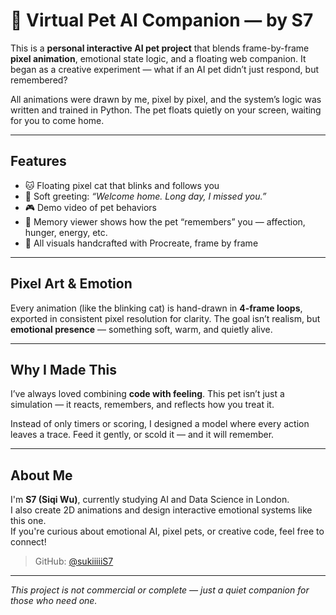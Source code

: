 # 🐾 Virtual Pet AI Companion — by S7

This is a **personal interactive AI pet project** that blends frame-by-frame **pixel animation**, emotional state logic, and a floating web companion. It began as a creative experiment — what if an AI pet didn’t just respond, but remembered?

All animations were drawn by me, pixel by pixel, and the system’s logic was written and trained in Python. The pet floats quietly on your screen, waiting for you to come home.

---

## Features

- 🐱 Floating pixel cat that blinks and follows you
- 💬 Soft greeting: _“Welcome home. Long day, I missed you.”_
- 🎮 Demo video of pet behaviors
- 🧠 Memory viewer shows how the pet “remembers” you — affection, hunger, energy, etc.
- 🎨 All visuals handcrafted with Procreate, frame by frame

---

## Pixel Art & Emotion

Every animation (like the blinking cat) is hand-drawn in **4-frame loops**, exported in consistent pixel resolution for clarity. The goal isn’t realism, but **emotional presence** — something soft, warm, and quietly alive.

---

## Why I Made This

I’ve always loved combining **code with feeling**. This pet isn’t just a simulation — it reacts, remembers, and reflects how you treat it.

Instead of only timers or scoring, I designed a model where every action leaves a trace. Feed it gently, or scold it — and it will remember.

---

## About Me

I'm **S7 (Siqi Wu)**, currently studying AI and Data Science in London.  
I also create 2D animations and design interactive emotional systems like this one.  
If you're curious about emotional AI, pixel pets, or creative code, feel free to connect!

> GitHub: [@sukiiiiiS7](https://github.com/sukiiiiiS7)

---

*This project is not commercial or complete — just a quiet companion for those who need one.*
